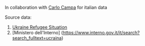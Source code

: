 In collaboration with [Carlo Campa](https://twitter.com/CarloCampa) for italian data 

Source data: 
1. [Ukraine Refugee Situation](http://data2.unhcr.org/en/situations/ukraine)
2. [Ministero dell'Interno] (https://www.interno.gov.it/it/search?search_fulltext=ucraina)
